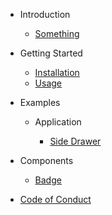 * Introduction

  * [Something](components/something.md)

* Getting Started

  * [Installation](getting-started/installation.md)
  * [Usage](getting-started/usage.md)

* Examples

  * Application

    * [Side Drawer](examples/application-layout/side-drawer.md)

* Components

  * [Badge](components/badge.md)

* [Code of Conduct](/CODE_OF_CONDUCT.md)
